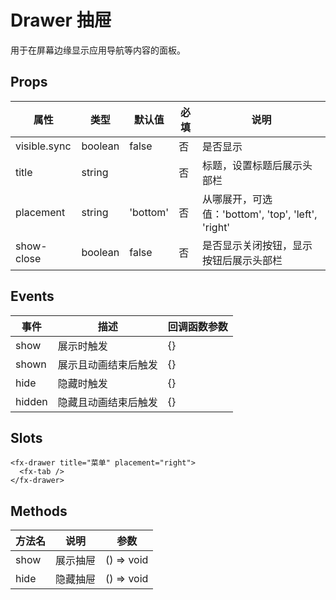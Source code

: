 # Drawer 抽屉

用于在屏幕边缘显示应用导航等内容的面板。

## Props

| 属性         | 类型    | 默认值   | 必填 | 说明                                               |
| ------------ | ------- | -------- | ---- | -------------------------------------------------- |
| visible.sync | boolean | false    | 否   | 是否显示                                           |
| title        | string  |          | 否   | 标题，设置标题后展示头部栏                         |
| placement    | string  | 'bottom' | 否   | 从哪展开，可选值：'bottom', 'top', 'left', 'right' |
| show-close   | boolean | false    | 否   | 是否显示关闭按钮，显示按钮后展示头部栏             |

## Events

| 事件   | 描述                 | 回调函数参数 |
| ------ | -------------------- | ------------ |
| show   | 展示时触发           | {}           |
| shown  | 展示且动画结束后触发 | {}           |
| hide   | 隐藏时触发           | {}           |
| hidden | 隐藏且动画结束后触发 | {}           |

## Slots

```
<fx-drawer title="菜单" placement="right">
  <fx-tab />
</fx-drawer>
```

## Methods

| 方法名 | 说明     | 参数       |
| ------ | -------- | ---------- |
| show   | 展示抽屉 | () => void |
| hide   | 隐藏抽屉 | () => void |
